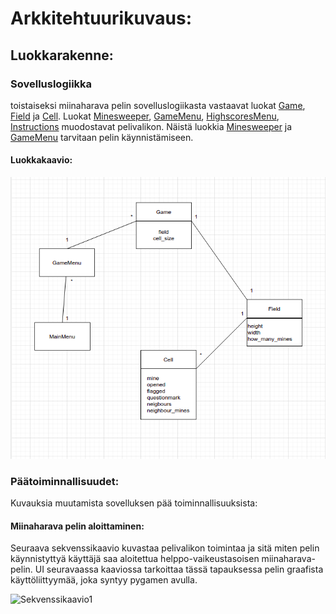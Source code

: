 # Arkkitehtuurikuvaus:
## Luokkarakenne:
### Sovelluslogiikka
toistaiseksi miinaharava pelin sovelluslogiikasta vastaavat luokat [Game](https://github.com/vilkiida/ot-harjoitustyo/blob/master/src/game.py), [Field](https://github.com/vilkiida/ot-harjoitustyo/blob/master/src/field.py) ja [Cell](https://github.com/vilkiida/ot-harjoitustyo/blob/master/src/cell.py). Luokat [Minesweeper](https://github.com/vilkiida/ot-harjoitustyo/blob/master/src/minesweeper.py), [GameMenu](https://github.com/vilkiida/ot-harjoitustyo/blob/master/src/gamemenu.py), [HighscoresMenu](https://github.com/vilkiida/ot-harjoitustyo/blob/master/src/highscores_menu.py), [Instructions](https://github.com/vilkiida/ot-harjoitustyo/blob/master/src/instructions.py) muodostavat pelivalikon. Näistä luokkia [Minesweeper](https://github.com/vilkiida/ot-harjoitustyo/blob/master/src/minesweeper.py) ja [GameMenu](https://github.com/vilkiida/ot-harjoitustyo/blob/master/src/gamemenu.py) tarvitaan pelin käynnistämiseen.

#### Luokkakaavio:

![Luokkakaavio2](./kuvat/luokkakaavio2.png)

### Päätoiminnallisuudet:
Kuvauksia muutamista sovelluksen pää toiminnallisuuksista:

#### Miinaharava pelin aloittaminen:
Seuraava sekvenssikaavio kuvastaa pelivalikon toimintaa ja sitä miten pelin käynnistyttyä käyttäjä saa aloitettua helppo-vaikeustasoisen miinaharava-pelin. UI seuravaassa kaaviossa tarkoittaa tässä tapauksessa pelin graafista käyttöliittyymää, joka syntyy pygamen avulla.

![Sekvenssikaavio1](.kuvat/sekvenssikaavio1.png)

